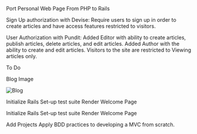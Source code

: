 Port Personal Web Page From PHP to Rails

Sign Up authorization with Devise:
Require users to sign up in order to create articles and
have access features restricted to visitors.


User Authorization with Pundit:
Added Editor with ability to create articles, publish articles,
delete articles, and edit articles.
Added Author with the ability to create and edit articles.
Visitors to the site are restricted to Viewing articles only.







To Do


Blog Image

![Blog](http://goo.gl/JZ2C3v)

Initialize Rails
Set-up test suite
Render Welcome Page

Initialize Rails
Set-up test suite
Render Welcome Page

Add Projects
Apply BDD practices to developing a MVC from scratch.

